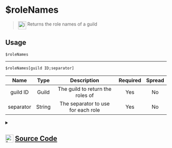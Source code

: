 # $roleNames
> <img align="top" src="https://upload.wikimedia.org/wikipedia/commons/thumb/e/e4/Infobox_info_icon.svg/160px-Infobox_info_icon.svg.png?20150409153300" alt="image" width="25" height="auto"> Returns the role names of a guild
## Usage
```
$roleNames
```
---
```
$roleNames[guild ID;separator]
```
| Name | Type | Description | Required | Spread
| :---: | :---: | :---: | :---: | :---: |
guild ID | Guild | The guild to return the roles of | Yes | No
separator | String | The separator to use for each role | Yes | No
<details>
<summary>
    
## <img align="top" src="https://cdn4.iconfinder.com/data/icons/iconsimple-logotypes/512/github-512.png" alt="image" width="25" height="auto">  [Source Code](https://github.com/tryforge/ForgeScript-V2/blob/main/src/native/roleNames.ts)
    
</summary>
    
```ts
import { ImageExtension, ImageSize } from "discord.js"
import { ArgType, NativeFunction, Return } from "../structures"

export default new NativeFunction({
    name: "$roleNames",
    version: "1.0.0",
    description: "Returns the role names of a guild",
    brackets: false,
    args: [
        {
            name: "guild ID",
            description: "The guild to return the roles of",
            rest: false,
            type: ArgType.Guild,
            required: true,
        },
        {
            name: "separator",
            description: "The separator to use for each role",
            rest: false,
            required: true,
            type: ArgType.String,
        },
    ],
    unwrap: true,
    execute(ctx, [guild, sep]) {
        return Return.success(
            (guild ?? ctx.guild)?.roles.cache
                .filter((x) => x.guild.id !== x.id)
                .map((x) => x.name)
                .join(sep || ", ")
        )
    },
})

```
    
</details>